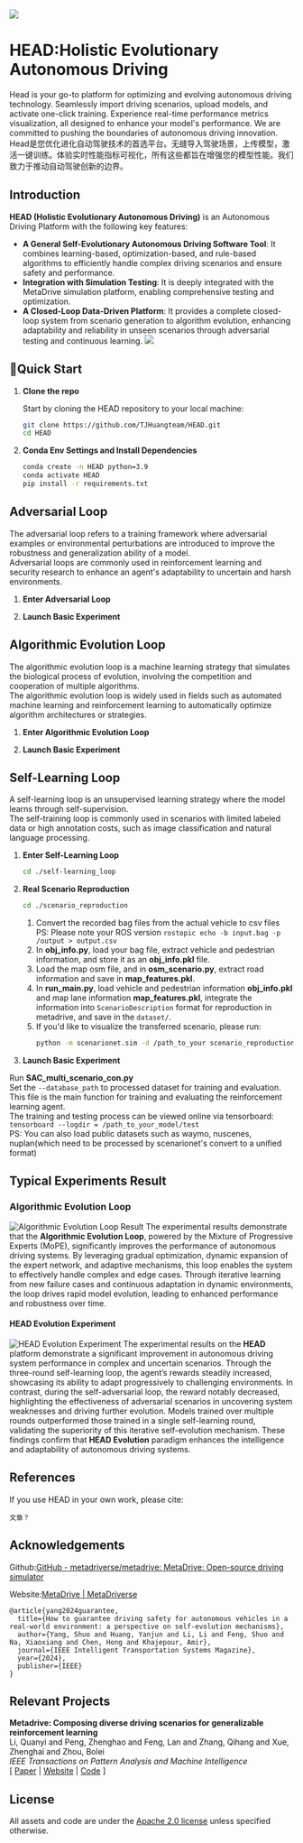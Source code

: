 <br>

![](./assets/HEAD-icon.png)
<br>
# HEAD:Holistic Evolutionary Autonomous Driving
Head is your go-to platform for optimizing and evolving autonomous driving technology. Seamlessly import driving scenarios, upload models, and activate one-click training. Experience real-time performance metrics visualization, all designed to enhance your model's performance. We are committed to pushing the boundaries of autonomous driving innovation.
\
Head是您优化进化自动驾驶技术的首选平台。无缝导入驾驶场景，上传模型，激活一键训练。体验实时性能指标可视化，所有这些都旨在增强您的模型性能。我们致力于推动自动驾驶创新的边界。
## Introduction
**HEAD (Holistic Evolutionary Autonomous Driving)** is an Autonomous Driving Platform with the following key features: 
- **A General Self-Evolutionary Autonomous Driving Software Tool**: It combines learning-based, optimization-based, and rule-based algorithms to efficiently handle complex driving scenarios and ensure safety and performance.
- **Integration with Simulation Testing**: It is deeply integrated with the MetaDrive simulation platform, enabling comprehensive testing and optimization.
- **A Closed-Loop Data-Driven Platform**: It provides a complete closed-loop system from scenario generation to algorithm evolution, enhancing adaptability and reliability in unseen scenarios through adversarial testing and continuous learning.
![](./assets/HEAD.jpg)
## 🔧Quick Start
1. **Clone the repo**

   Start by cloning the HEAD repository to your local machine:
    ``` bash
    git clone https://github.com/TJHuangteam/HEAD.git
    cd HEAD
   ```
2. **Conda Env Settings and Install Dependencies**
    ``` bash
    conda create -n HEAD python=3.9
    conda activate HEAD
    pip install -r requirements.txt
    ```
   
## Adversarial Loop
The adversarial loop refers to a training framework where adversarial examples or environmental perturbations are introduced to improve the robustness and generalization ability of a model. 
\
Adversarial loops are commonly used in reinforcement learning and security research to enhance an agent's adaptability to uncertain and harsh environments.
1. **Enter Adversarial Loop**

2. **Launch Basic Experiment**


## Algorithmic Evolution Loop
The algorithmic evolution loop is a machine learning strategy that simulates the biological process of evolution, involving the competition and cooperation of multiple algorithms. 
\
The algorithmic evolution loop is widely used in fields such as automated machine learning and reinforcement learning to automatically optimize algorithm architectures or strategies.
1. **Enter Algorithmic Evolution Loop**

2. **Launch Basic Experiment**

## Self-Learning Loop
A self-learning loop is an unsupervised learning strategy where the model learns through self-supervision. 
\
The self-training loop is commonly used in scenarios with limited labeled data or high annotation costs, such as image classification and natural language processing.
1. **Enter Self-Learning Loop**
   ```bash
   cd ./self-learning_loop
   ```
   
2. **Real Scenario Reproduction**
   ```bash
   cd ./scenario_reproduction
   ```
   1. Convert the recorded bag files from the actual vehicle to csv files
   \
   PS: Please note your ROS version
   `rostopic echo -b input.bag -p /output > output.csv`
   2. In **obj_info.py**, load your bag file, extract vehicle and pedestrian information, and store it as an **obj_info.pkl** file.
   3. Load the map osm file, and in **osm_scenario.py**, extract road information and save in **map_features.pkl**.
   4. In **run_main.py**, load vehicle and pedestrian information **obj_info.pkl** and  map lane information **map_features.pkl**, integrate the information into  `ScenarioDescription` format for reproduction in metadrive, and save in the `dataset/`.
   5. If you'd like to visualize the transferred scenario, please run:
      ```bash
      python -m scenarionet.sim -d /path_to_your scenario_reproduction/dataset --render 2D/3D
      ```
3. **Launch Basic Experiment**

Run **SAC\_multi\_scenario\_con.py**
\
Set the `--database_path` to processed dataset for training and evaluation.
\
This file is the main function for training and evaluating the reinforcement learning agent.
\
The training and testing process can be viewed online via tensorboard:
`tensorboard --logdir = /path_to_your_model/test`
\
PS: You can also load public datasets such as waymo, nuscenes, nuplan(which need to be processed by scenarionet's convert to a unified format)
## Typical Experiments Result

### Algorithmic Evolution Loop
![Algorithmic Evolution Loop Result](./assets/experiment.jpg)
The experimental results demonstrate that the **Algorithmic Evolution Loop**, powered by the Mixture of Progressive Experts (MoPE), 
significantly improves the performance of autonomous driving systems. 
By leveraging gradual optimization, dynamic expansion of the expert network, and adaptive mechanisms, this loop enables the system to effectively handle complex and edge cases. 
Through iterative learning from new failure cases and continuous adaptation in dynamic environments, the loop drives rapid model evolution, leading to enhanced performance and robustness over time.




#### HEAD Evolution Experiment
![HEAD Evolution Experiment](./assets/experiment_2.jpg)
The experimental results on the **HEAD** platform demonstrate a significant improvement in autonomous driving system performance in complex and uncertain scenarios.
Through the three-round self-learning loop, the agent’s rewards steadily increased, showcasing its ability to adapt progressively to challenging environments. 
In contrast, during the self-adversarial loop, the reward notably decreased, highlighting the effectiveness of adversarial scenarios in uncovering system weaknesses and driving further evolution. 
Models trained over multiple rounds outperformed those trained in a single self-learning round, validating the superiority of this iterative self-evolution mechanism. 
These findings confirm that **HEAD Evolution** paradigm enhances the intelligence and adaptability of autonomous driving systems.



## References

If you use HEAD in your own work, please cite:
```text
文章？
```





## Acknowledgements

Github:[GitHub - metadriverse/metadrive: MetaDrive: Open-source driving simulator](https://github.com/metadriverse/metadrive)

Website:[MetaDrive | MetaDriverse](https://metadriverse.github.io//metadrive/)



``` text
@article{yang2024guarantee,
  title={How to guarantee driving safety for autonomous vehicles in a real-world environment: a perspective on self-evolution mechanisms},
  author={Yang, Shuo and Huang, Yanjun and Li, Li and Feng, Shuo and Na, Xiaoxiang and Chen, Hong and Khajepour, Amir},
  journal={IEEE Intelligent Transportation Systems Magazine},
  year={2024},
  publisher={IEEE}
}
```



## Relevant Projects

**Metadrive: Composing diverse driving scenarios for generalizable reinforcement learning**
\
Li, Quanyi and Peng, Zhenghao and Feng, Lan and Zhang, Qihang and Xue, Zhenghai and Zhou, Bolei
\
*IEEE Transactions on Pattern Analysis and Machine Intelligence*
\
[
<a href="https://arxiv.org/pdf/2109.12674.pdf">Paper</a>
|
<a href="https://metadriverse.github.io/metadrive-simulator/">Website</a>
|
<a href="https://github.com/metadriverse/metadrive">Code</a>
]




## License

All assets and code are under the [Apache 2.0 license](./LICENSE) unless specified otherwise.




